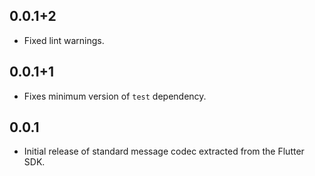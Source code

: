 ## 0.0.1+2

* Fixed lint warnings.

## 0.0.1+1

* Fixes minimum version of `test` dependency.

## 0.0.1

* Initial release of standard message codec extracted from the Flutter SDK.
